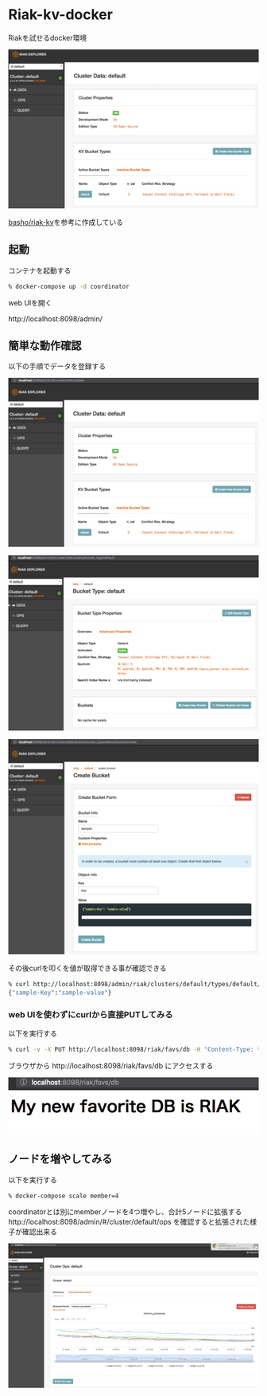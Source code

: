 # Riak-kv-docker

Riakを試せるdocker環境

![Riak_Explorer](src/imgs/Riak_Explorer.png)

[basho/riak-kv](https://hub.docker.com/r/basho/riak-kv/)を参考に作成している

## 起動

コンテナを起動する
```bash
% docker-compose up -d coordinator 
```

web UIを開く

http://localhost:8098/admin/

## 簡単な動作確認

以下の手順でデータを登録する

![Riak_Explorer2](src/imgs/Riak_Explorer2.png)

![Riak_Explorer3](src/imgs/Riak_Explorer3.png)

![Riak_Explorer4](src/imgs/Riak_Explorer4.png)

その後curlを叩くを値が取得できる事が確認できる

```bash
% curl http://localhost:8098/admin/riak/clusters/default/types/default/buckets/sample/keys/key
{"sample-Key":"sample-value"}
```

### web UIを使わずにcurlから直接PUTしてみる

以下を実行する

```bash
% curl -v -X PUT http://localhost:8098/riak/favs/db -H "Content-Type: text/html" -d "<html><body><h1>My new favorite DB is RIAK</h1></body></html>"
```

ブラウザから http://localhost:8098/riak/favs/db にアクセスする

![Riak_Explorer5](src/imgs/Riak_Explorer5.png)

## ノードを増やしてみる

以下を実行する

```bash
% docker-compose scale member=4
```

coordinatorとは別にmemberノードを4つ増やし、合計5ノードに拡張する
http://localhost:8098/admin/#/cluster/default/ops を確認すると拡張された様子が確認出来る

![Riak_Explorer6](src/imgs/Riak_Explorer6.png)
